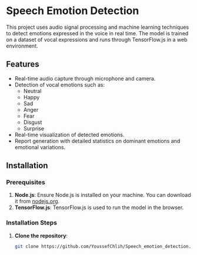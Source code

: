 # Speech Emotion Detection

This project uses audio signal processing and machine learning techniques to detect emotions expressed in the voice in real time. The model is trained on a dataset of vocal expressions and runs through TensorFlow.js in a web environment.

## Features

- Real-time audio capture through microphone and camera.
- Detection of vocal emotions such as:
  - Neutral
  - Happy
  - Sad
  - Anger
  - Fear
  - Disgust
  - Surprise
- Real-time visualization of detected emotions.
- Report generation with detailed statistics on dominant emotions and emotional variations.

## Installation

### Prerequisites
1. **Node.js**: Ensure Node.js is installed on your machine. You can download it from [nodejs.org](https://nodejs.org/).
2. **TensorFlow.js**: TensorFlow.js is used to run the model in the browser.

### Installation Steps

1. **Clone the repository**:
   ```bash
   git clone https://github.com/YoussefChlih/Speech_emotion_detection.git
